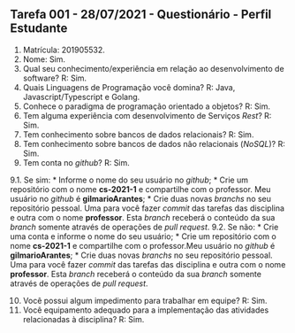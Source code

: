 ## Tarefa 001 - 28/07/2021 - Questionário - Perfil Estudante

1. Matrícula: 201905532.
2. Nome: Sim.
3. Qual seu conhecimento/experiência em relação ao desenvolvimento de software? R: Sim.
4. Quais Linguagens de Programação você domina? R: Java, Javascript/Typescript e Golang.
5. Conhece o paradigma de programação orientado a objetos? R: Sim.
6. Tem alguma experiência com desenvolvimento de Serviços _Rest_? R: Sim.
7. Tem conhecimento sobre bancos de dados relacionais? R: Sim.
8. Tem conhecimento sobre bancos de dados não relacionais (_NoSQL_)? R: Sim.
9. Tem conta no _github_? R: Sim.

  9.1.  Se sim:
      * Informe o nome do seu usuário no _github_;
      * Crie um repositório com o nome **cs-2021-1** e compartilhe com o professor. Meu usuário no _github_ é **gilmarioArantes**;
      * Crie duas novas _branchs_ no seu repositório pessoal. Uma para você fazer _commit_ das tarefas das disciplina e outra com o nome **professor**. Esta _branch_ receberá o conteúdo da sua _branch_ somente através de operações de _pull request_.
      9.2.  Se não:
      *  Crie uma conta e informe o nome do seu usuário;
      *  Crie um repositório com o nome **cs-2021-1** e compartilhe com o professor.Meu usuário no _github_ é **gilmarioArantes**;
      * Crie duas novas _branchs_ no seu repositório pessoal. Uma para você fazer _commit_ das tarefas das disciplina e outra com o nome **professor**. Esta _branch_ receberá o conteúdo da sua _branch_ somente através de operações de _pull request_.

10. Você possui algum impedimento para trabalhar em equipe? R: Sim.
11. Você equipamento adequado para a implementação das atividades relacionadas à disciplina? R: Sim.
